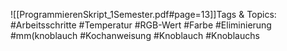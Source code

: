 
![[ProgrammierenSkript_1Semester.pdf#page=13]]Tags & Topics:
   #Arbeitsschritte
   #Temperatur
   #RGB-Wert
   #Farbe
   #Eliminierung
   #mm(knoblauch
   #Kochanweisung
   #Knoblauch
   #Knoblauchs